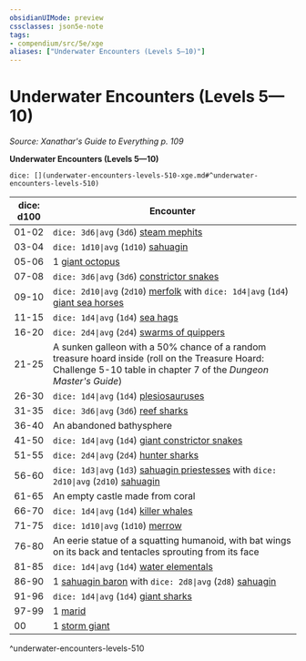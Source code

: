 ```yaml
---
obsidianUIMode: preview
cssclasses: json5e-note
tags:
- compendium/src/5e/xge
aliases: ["Underwater Encounters (Levels 5—10)"]
---
```

# Underwater Encounters (Levels 5—10)
*Source: Xanathar's Guide to Everything p. 109* 

**Underwater Encounters (Levels 5—10)**

`dice: [](underwater-encounters-levels-510-xge.md#^underwater-encounters-levels-510)`

| dice: d100 | Encounter |
|------------|-----------|
| 01-02 | `dice: 3d6\|avg` (`3d6`) [steam mephits](compendium/bestiary/elemental/steam-mephit.md) |
| 03-04 | `dice: 1d10\|avg` (`1d10`) [sahuagin](compendium/bestiary/humanoid/sahuagin.md) |
| 05-06 | 1 [giant octopus](compendium/bestiary/beast/giant-octopus.md) |
| 07-08 | `dice: 3d6\|avg` (`3d6`) [constrictor snakes](compendium/bestiary/beast/constrictor-snake.md) |
| 09-10 | `dice: 2d10\|avg` (`2d10`) [merfolk](compendium/bestiary/humanoid/merfolk.md) with `dice: 1d4\|avg` (`1d4`) [giant sea horses](compendium/bestiary/beast/giant-sea-horse.md) |
| 11-15 | `dice: 1d4\|avg` (`1d4`) [sea hags](compendium/bestiary/fey/sea-hag.md) |
| 16-20 | `dice: 2d4\|avg` (`2d4`) [swarms of quippers](compendium/bestiary/beast/swarm-of-quippers.md) |
| 21-25 | A sunken galleon with a 50% chance of a random treasure hoard inside (roll on the Treasure Hoard: Challenge 5-10 table in chapter 7 of the *Dungeon Master's Guide*) |
| 26-30 | `dice: 1d4\|avg` (`1d4`) [plesiosauruses](compendium/bestiary/beast/plesiosaurus.md) |
| 31-35 | `dice: 3d6\|avg` (`3d6`) [reef sharks](compendium/bestiary/beast/reef-shark.md) |
| 36-40 | An abandoned bathysphere |
| 41-50 | `dice: 1d4\|avg` (`1d4`) [giant constrictor snakes](compendium/bestiary/beast/giant-constrictor-snake.md) |
| 51-55 | `dice: 2d4\|avg` (`2d4`) [hunter sharks](compendium/bestiary/beast/hunter-shark.md) |
| 56-60 | `dice: 1d3\|avg` (`1d3`) [sahuagin priestesses](compendium/bestiary/humanoid/sahuagin-priestess.md) with `dice: 2d10\|avg` (`2d10`) [sahuagin](compendium/bestiary/humanoid/sahuagin.md) |
| 61-65 | An empty castle made from coral |
| 66-70 | `dice: 1d4\|avg` (`1d4`) [killer whales](compendium/bestiary/beast/killer-whale.md) |
| 71-75 | `dice: 1d10\|avg` (`1d10`) [merrow](compendium/bestiary/monstrosity/merrow.md) |
| 76-80 | An eerie statue of a squatting humanoid, with bat wings on its back and tentacles sprouting from its face |
| 81-85 | `dice: 1d4\|avg` (`1d4`) [water elementals](compendium/bestiary/elemental/water-elemental.md) |
| 86-90 | 1 [sahuagin baron](compendium/bestiary/humanoid/sahuagin-baron.md) with `dice: 2d8\|avg` (`2d8`) [sahuagin](compendium/bestiary/humanoid/sahuagin.md) |
| 91-96 | `dice: 1d4\|avg` (`1d4`) [giant sharks](compendium/bestiary/beast/giant-shark.md) |
| 97-99 | 1 [marid](compendium/bestiary/elemental/marid.md) |
| 00 | 1 [storm giant](compendium/bestiary/giant/storm-giant.md) |
^underwater-encounters-levels-510